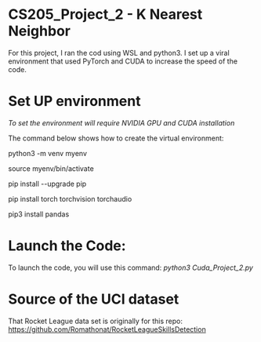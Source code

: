 # CS205_Project_2 - K Nearest Neighbor

For this project, I ran the cod using WSL and python3. I set up a viral environment that used PyTorch and CUDA to increase the speed of the code. 

# Set UP environment 
*To set the environment will require NVIDIA GPU and CUDA installation*

The command below shows how to create the virtual environment: 

python3 -m venv myenv

source myenv/bin/activate

pip install --upgrade pip

pip install torch torchvision torchaudio

pip3 install pandas

# Launch the Code:

To launch the code, you will use this command: *python3 Cuda_Project_2.py*

# Source of the UCI dataset 

That Rocket League data set is originally for this repo: https://github.com/Romathonat/RocketLeagueSkillsDetection
